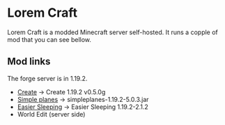 # Lorem Craft

Lorem Craft is a modded Minecraft server self-hosted. It runs a copple of mod that you can see bellow. 

## Mod links

The forge server is in 1.19.2.

* [Create](https://www.curseforge.com/minecraft/mc-mods/create) -> Create 1.19.2 v0.5.0g
* [Simple planes](https://www.curseforge.com/minecraft/mc-mods/simple-planes) -> simpleplanes-1.19.2-5.0.3.jar
* [Easier Sleeping](https://www.curseforge.com/minecraft/mc-mods/easier-sleeping) -> Easier Sleeping 1.19.2-2.1.2
* World Edit (server side)
